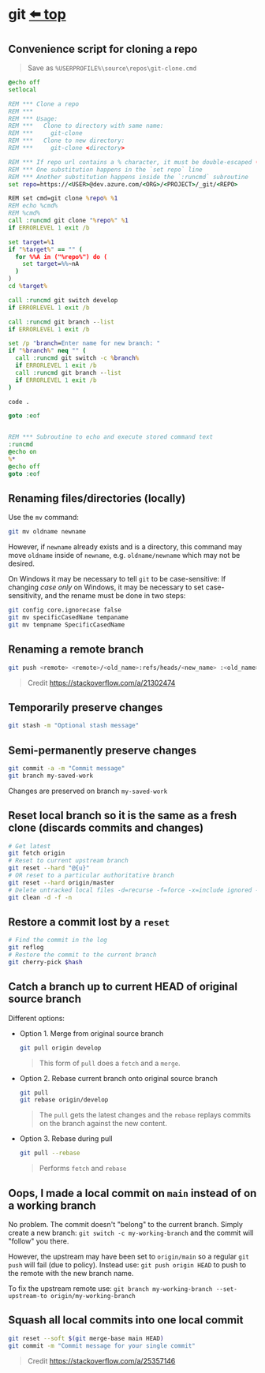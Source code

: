 ﻿# git [⬅️ top](README.md)

## Convenience script for cloning a repo
> Save as `%USERPROFILE%\source\repos\git-clone.cmd`
```cmd
@echo off
setlocal

REM *** Clone a repo
REM ***
REM *** Usage:
REM ***   Clone to directory with same name:
REM ***     git-clone
REM ***   Clone to new directory:
REM ***     git-clone <directory>

REM *** If repo url contains a % character, it must be double-escaped (i.e. %%%%) because:
REM *** One substitution happens in the `set repo` line
REM *** Another substitution happens inside the `:runcmd` subroutine
set repo=https://<USER>@dev.azure.com/<ORG>/<PROJECT>/_git/<REPO>

REM set cmd=git clone %repo% %1
REM echo %cmd%
REM %cmd%
call :runcmd git clone "%repo%" %1
if ERRORLEVEL 1 exit /b

set target=%1
if "%target%" == "" (
  for %%A in ("%repo%") do (
    set target=%%~nA
  )
)
cd %target%

call :runcmd git switch develop
if ERRORLEVEL 1 exit /b

call :runcmd git branch --list
if ERRORLEVEL 1 exit /b

set /p "branch=Enter name for new branch: "
if "%branch%" neq "" (
  call :runcmd git switch -c %branch%
  if ERRORLEVEL 1 exit /b
  call :runcmd git branch --list
  if ERRORLEVEL 1 exit /b
)

code .

goto :eof


REM *** Subroutine to echo and execute stored command text
:runcmd
@echo on
%*
@echo off
goto :eof
```

## Renaming files/directories (locally)
Use the `mv` command:
```bash
git mv oldname newname
```
However, if `newname` already exists and is a directory, this command may move `oldname` inside of `newname`, e.g. `oldname/newname` which may not be desired.

On Windows it may be necessary to tell `git` to be case-sensitive:
If changing *case only* on Windows, it may be necessary to set case-sensitivity, and the rename must be done in two steps:
```bash
git config core.ignorecase false
git mv specificCasedName tempaname
git mv tempname SpecificCasedName
```

## Renaming a remote branch
```bash
git push <remote> <remote>/<old_name>:refs/heads/<new_name> :<old_name>
```
> Credit https://stackoverflow.com/a/21302474


## Temporarily preserve changes
```bash
git stash -m "Optional stash message"
```

## Semi-permanently preserve changes
```bash
git commit -a -m "Commit message"
git branch my-saved-work
```
Changes are preserved on branch `my-saved-work`

## Reset local branch so it is the same as a fresh clone (discards commits and changes)
```bash
# Get latest
git fetch origin
# Reset to current upstream branch
git reset --hard "@{u}"
# OR reset to a particular authoritative branch
git reset --hard origin/master
# Delete untracked local files -d=recurse -f=force -x=include ignored -X=only ignored -n=dry-run
git clean -d -f -n 
```

## Restore a commit lost by a `reset`
```bash
# Find the commit in the log
git reflog
# Restore the commit to the current branch
git cherry-pick $hash
```

## Catch a branch up to current HEAD of original source branch
Different options:  
- Option 1. Merge from original source branch
   ```bash
   git pull origin develop
   ```
   > This form of `pull` does a `fetch` and a `merge`.
- Option 2. Rebase current branch onto original source branch
   ```bash
   git pull
   git rebase origin/develop
   ```
   > The `pull` gets the latest changes and the `rebase` replays commits on the branch against the new content.
- Option 3. Rebase during pull
   ```bash
   git pull --rebase
   ```
   > Performs `fetch` and `rebase`

## Oops, I made a local commit on `main` instead of on a working branch

No problem.  The commit doesn't "belong" to the current branch.  Simply create a new branch: `git switch -c my-working-branch` and the commit will "follow" you there.
  
However, the upstream may have been set to `origin/main` so a regular `git push` will fail (due to policy).  Instead use: `git push origin HEAD` to push to the remote with the new branch name.

To fix the upstream remote use: `git branch my-working-branch --set-upstream-to origin/my-working-branch`

## Squash all local commits into one local commit
```bash
git reset --soft $(git merge-base main HEAD)
git commit -m "Commit message for your single commit"
```
> Credit https://stackoverflow.com/a/25357146